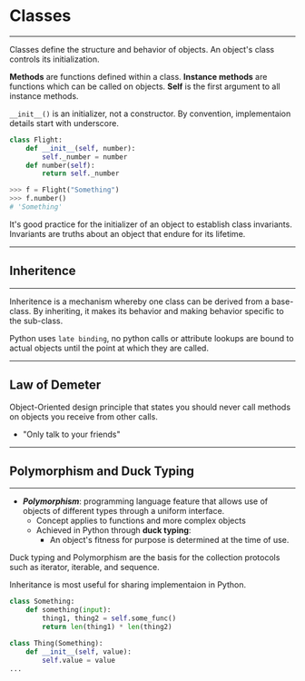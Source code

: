 # Classes

---

Classes define the structure and behavior of objects. An object's class controls its initialization.

**Methods** are functions defined within a class.
**Instance methods** are functions which can be called on objects.
**Self** is the first argument to all instance methods.

`__init__()` is an initializer, not a constructor.
By convention, implementaion details start with underscore.

```python
class Flight:
    def __init__(self, number):
        self._number = number
    def number(self):
        return self._number

>>> f = Flight("Something")
>>> f.number()
# 'Something'
```

It's good practice for the initializer of an object to establish class invariants. Invariants are truths about an object that endure for its lifetime.

---

## Inheritence

---

Inheritence is a mechanism whereby one class can be derived from a base-class. By inheriting, it makes its behavior and making behavior specific to the sub-class.

Python uses `late binding`, no python calls or attribute lookups are bound to actual objects until the point at which they are called.

---

## Law of Demeter

Object-Oriented design principle that states you should never call methods on objects you receive from other calls.

- "Only talk to your friends"

---

## Polymorphism and Duck Typing

---

- ___Polymorphism___: programming language feature that allows use of objects of different types through a uniform interface.
  - Concept applies to functions and more complex objects
  - Achieved in Python through __duck typing__:
    - An object's fitness for purpose is determined at the time of use.

Duck typing and Polymorphism are the basis for the collection protocols such as iterator, iterable, and sequence.

Inheritance is most useful for sharing implementaion in Python.

```python
class Something:
    def something(input):
        thing1, thing2 = self.some_func()
        return len(thing1) * len(thing2)

class Thing(Something):
    def __init__(self, value):
        self.value = value
...
```